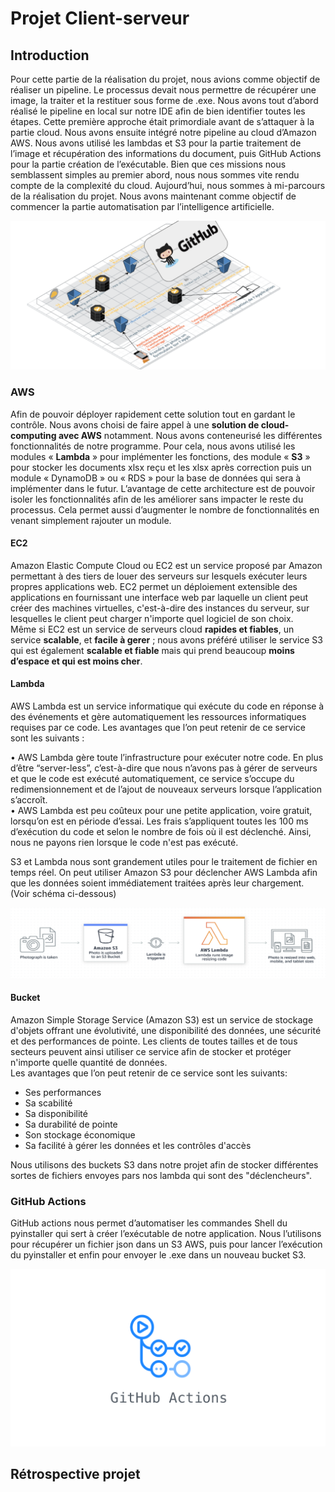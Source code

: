 # <span class="underline">Projet Client-serveur</span> 
## <span class="underline">Introduction</span> 

Pour cette partie de la réalisation du projet, nous avions comme objectif de réaliser un pipeline. Le processus devait nous permettre de récupérer une image, la traiter et la restituer sous forme de .exe. Nous avons tout d’abord réalisé le pipeline en local sur notre IDE afin de bien identifier toutes les étapes. Cette première approche était primordiale avant de s’attaquer à la partie cloud. Nous avons ensuite intégré notre pipeline au cloud d’Amazon AWS. Nous avons utilisé les lambdas et S3 pour la partie traitement de l’image et récupération des informations du document, puis GitHub Actions pour la partie création de l’exécutable.
Bien que ces missions nous semblassent simples au premier abord, nous nous sommes vite rendu compte de la complexité du cloud. Aujourd’hui, nous sommes à mi-parcours de la réalisation du projet. Nous avons maintenant comme objectif de commencer la partie automatisation par l’intelligence artificielle.

 ![shema pipeline](https://github.com/solenemorais/projetjs/blob/main/Capture%20d%E2%80%99e%CC%81cran%202021-01-28%20a%CC%80%2014.52.46.png)
###   <span class="underline">AWS</span>
Afin de pouvoir déployer rapidement cette solution tout en gardant le contrôle. Nous avons choisi de faire appel à une **solution de cloud-computing avec AWS** notamment. Nous avons conteneurisé les différentes fonctionnalités de notre programme. Pour cela, nous avons utilisé les modules « **Lambda** » pour implémenter les fonctions, des module « **S3** » pour stocker les documents xlsx reçu et les xlsx après correction puis un module « DynamoDB » ou « RDS » pour la base de données qui sera à implémenter dans le futur. 
L’avantage de cette architecture est de pouvoir isoler les fonctionnalités afin de les améliorer sans impacter le reste du processus. 
Cela permet aussi d’augmenter le nombre de fonctionnalités en venant simplement rajouter un module. 

#### <span class="underline">EC2</span>
Amazon Elastic Compute Cloud ou EC2 est un service proposé par Amazon permettant à des tiers de louer des serveurs sur lesquels exécuter leurs propres applications web. EC2 permet un déploiement extensible des applications en fournissant une interface web par laquelle un client peut créer des machines virtuelles, c'est-à-dire des instances du serveur, sur lesquelles le client peut charger n'importe quel logiciel de son choix.  
Même si EC2 est un service de serveurs cloud **rapides et fiables**, un service **scalable**, et **facile à gerer** ; nous avons préféré utiliser le service S3 qui est également **scalable et fiable** mais qui prend beaucoup **moins d’espace et qui est moins cher**.

#### <span class="underline">Lambda</span> 
AWS Lambda est un service informatique qui exécute du code en réponse à des événements et gère automatiquement les ressources informatiques requises par ce code. 
Les avantages que l’on peut retenir de ce service sont les suivants :

•	AWS Lambda gère toute l’infrastructure pour exécuter notre code. En plus d’être “server-less”, c’est-à-dire que nous n’avons pas à gérer de serveurs et que le code est exécuté automatiquement, ce service s’occupe du redimensionnement et de l’ajout de nouveaux serveurs lorsque l’application s’accroît.  
•	AWS Lambda est peu coûteux pour une petite application, voire gratuit, lorsqu’on est en période d’essai. Les frais s’appliquent toutes les 100 ms d’exécution du code et selon le nombre de fois où il est déclenché. Ainsi, nous ne payons rien lorsque le code n'est pas exécuté.

S3 et Lambda nous sont grandement utiles pour le traitement de fichier en temps réel.
On peut utiliser Amazon S3 pour déclencher AWS Lambda afin que les données soient immédiatement traitées après leur chargement. (Voir schéma ci-dessous)

 ![shema lambda](https://github.com/solenemorais/projetjs/blob/main/Capture%20d%E2%80%99e%CC%81cran%202021-01-28%20a%CC%80%2014.41.10.png)
#### Bucket
Amazon Simple Storage Service (Amazon S3) est un service de stockage d'objets offrant une évolutivité, une disponibilité des données, une sécurité et des performances de pointe. Les clients de toutes tailles et de tous secteurs peuvent ainsi utiliser ce service afin de stocker et protéger n'importe quelle quantité de données.  
Les avantages que l’on peut retenir de ce service sont les suivants:

- Ses performances  
- Sa scabilité  
- Sa disponibilité  
- Sa durabilité de pointe  
- Son stockage économique  
- Sa facilité à gérer les données et les contrôles d'accès  

Nous utilisons des buckets S3 dans notre projet afin de stocker différentes sortes de fichiers envoyes pars nos lambda qui sont des "déclencheurs".

### <span class="underline">GitHub Actions</span>
GitHub actions nous permet d’automatiser les commandes Shell du pyinstaller qui sert à créer l’exécutable de notre application. 
Nous l’utilisons pour récupérer un fichier json dans un S3 AWS, puis pour lancer l’exécution du pyinstaller et enfin pour envoyer le .exe dans un nouveau bucket S3.

![github_action](https://github.com/solenemorais/projetjs/blob/main/github_action.png)
## <span class="underline">Rétrospective projet</span>
